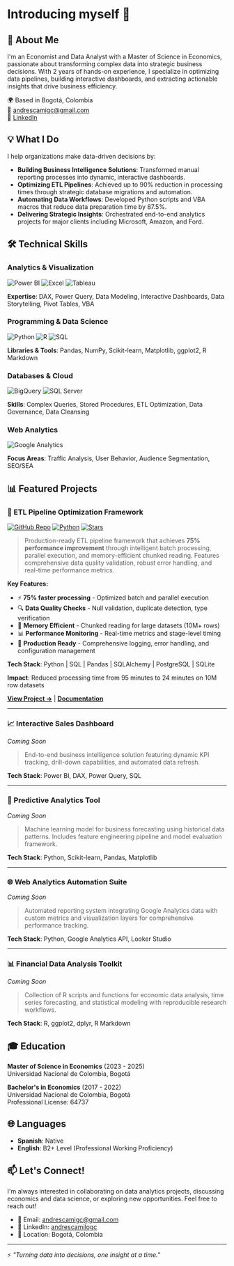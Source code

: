 # Introducing myself 👋

## 🎯 About Me

I'm an Economist and Data Analyst with a Master of Science in Economics, passionate about transforming complex data into strategic business decisions. With 2 years of hands-on experience, I specialize in optimizing data pipelines, building interactive dashboards, and extracting actionable insights that drive business efficiency.

🌍 Based in Bogotá, Colombia  
📧 andrescamigc@gmail.com  
💼 [LinkedIn](https://linkedin.com/in/andrescamilogc)

## 💡 What I Do

I help organizations make data-driven decisions by:
- **Building Business Intelligence Solutions**: Transformed manual reporting processes into dynamic, interactive dashboards.
- **Optimizing ETL Pipelines**: Achieved up to 90% reduction in processing times through strategic database migrations and automation.
- **Automating Data Workflows**: Developed Python scripts and VBA macros that reduce data preparation time by 87.5%.
- **Delivering Strategic Insights**: Orchestrated end-to-end analytics projects for major clients including Microsoft, Amazon, and Ford.

## 🛠️ Technical Skills

### Analytics & Visualization
![Power BI](https://img.shields.io/badge/Power_BI-F2C811?style=for-the-badge&logo=powerbi&logoColor=black)
![Excel](https://img.shields.io/badge/Excel-217346?style=for-the-badge&logo=microsoft-excel&logoColor=white)
![Tableau](https://img.shields.io/badge/Tableau-E97627?style=for-the-badge&logo=tableau&logoColor=white)

**Expertise**: DAX, Power Query, Data Modeling, Interactive Dashboards, Data Storytelling, Pivot Tables, VBA

### Programming & Data Science
![Python](https://img.shields.io/badge/Python-3776AB?style=for-the-badge&logo=python&logoColor=white)
![R](https://img.shields.io/badge/R-276DC3?style=for-the-badge&logo=r&logoColor=white)
![SQL](https://img.shields.io/badge/SQL-4479A1?style=for-the-badge&logo=postgresql&logoColor=white)

**Libraries & Tools**: Pandas, NumPy, Scikit-learn, Matplotlib, ggplot2, R Markdown

### Databases & Cloud
![BigQuery](https://img.shields.io/badge/BigQuery-669DF6?style=for-the-badge&logo=google-cloud&logoColor=white)
![SQL Server](https://img.shields.io/badge/SQL_Server-CC2927?style=for-the-badge&logo=microsoft-sql-server&logoColor=white)

**Skills**: Complex Queries, Stored Procedures, ETL Optimization, Data Governance, Data Cleansing

### Web Analytics
![Google Analytics](https://img.shields.io/badge/Google_Analytics-E37400?style=for-the-badge&logo=google-analytics&logoColor=white)

**Focus Areas**: Traffic Analysis, User Behavior, Audience Segmentation, SEO/SEA
## 📊 Featured Projects

### 🔄 ETL Pipeline Optimization Framework
[![GitHub Repo](https://img.shields.io/badge/GitHub-View_Repository-blue?style=flat&logo=github)](https://github.com/andrescamigc/etl-pipeline-framework)
[![Python](https://img.shields.io/badge/Python-3.8+-blue.svg)](https://www.python.org/)
[![Stars](https://img.shields.io/github/stars/andrescamigc/etl-pipeline-framework?style=social)](https://github.com/andrescamigc/etl-pipeline-framework/stargazers)

> Production-ready ETL pipeline framework that achieves **75% performance improvement** through intelligent batch processing, parallel execution, and memory-efficient chunked reading. Features comprehensive data quality validation, robust error handling, and real-time performance metrics.

**Key Features:**
- ⚡ **75% faster processing** - Optimized batch and parallel execution
- 🔍 **Data Quality Checks** - Null validation, duplicate detection, type verification
- 💾 **Memory Efficient** - Chunked reading for large datasets (10M+ rows)
- 📊 **Performance Monitoring** - Real-time metrics and stage-level timing
- 🔧 **Production Ready** - Comprehensive logging, error handling, and configuration management

**Tech Stack**: Python | SQL | Pandas | SQLAlchemy | PostgreSQL | SQLite

**Impact**: Reduced processing time from 95 minutes to 24 minutes on 10M row datasets

[**View Project →**](https://github.com/andrescamigc/etl-pipeline-framework) | [**Documentation**](https://github.com/andrescamigc/etl-pipeline-framework#readme)

---

### 📈 Interactive Sales Dashboard
*Coming Soon*
> End-to-end business intelligence solution featuring dynamic KPI tracking, drill-down capabilities, and automated data refresh.

**Tech Stack**: Power BI, DAX, Power Query, SQL

---

### 🤖 Predictive Analytics Tool
*Coming Soon*
> Machine learning model for business forecasting using historical data patterns. Includes feature engineering pipeline and model evaluation framework.

**Tech Stack**: Python, Scikit-learn, Pandas, Matplotlib

---

### 🌐 Web Analytics Automation Suite
*Coming Soon*
> Automated reporting system integrating Google Analytics data with custom metrics and visualization layers for comprehensive performance tracking.

**Tech Stack**: Python, Google Analytics API, Looker Studio

---

### 📊 Financial Data Analysis Toolkit
*Coming Soon*
> Collection of R scripts and functions for economic data analysis, time series forecasting, and statistical modeling with reproducible research workflows.

**Tech Stack**: R, ggplot2, dplyr, R Markdown

## 🎓 Education

**Master of Science in Economics** (2023 - 2025)  
Universidad Nacional de Colombia, Bogotá

**Bachelor's in Economics** (2017 - 2022)  
Universidad Nacional de Colombia, Bogotá  
Professional License: 64737

## 🌐 Languages

- **Spanish**: Native
- **English**: B2+ Level (Professional Working Proficiency)

## 📫 Let's Connect!

I'm always interested in collaborating on data analytics projects, discussing economics and data science, or exploring new opportunities. Feel free to reach out!

- 📧 Email: andrescamigc@gmail.com
- 💼 LinkedIn: [andrescamilogc](https://linkedin.com/in/andrescamilogc)
- 📍 Location: Bogotá, Colombia

---

⚡ *"Turning data into decisions, one insight at a time."*
